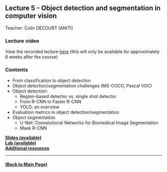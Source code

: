 ## Lecture 5 - Object detection and segmentation in computer vision
Teacher: Colin DECOURT (ANITI)

### Lecture video
View the recorded lecture [here](https://drive.google.com/file/d/16Nx4dTLCAnTZpblkoldlcctrepMSE1V0/view?usp=sharing)  (this will only be available for approximately 6 weeks after the course)


### Contents

* From classification to object detection
* Object detection/segmentation challenges (MS-COCO, Pascal VOC)
* Object detection:
  * Region-based detector vs. single shot detector
  * From R-CNN to Faster R-CNN
  * YOLO: an overview  
* Evaluation metrics in object detection/segmentation 
* Object segmentation  
  * U-Net: Convolutional Networks for Biomedical Image Segmentation 
  * Mask R-CNN

[**Slides (available)**](https://drive3-pilote.renater.fr/index.php/s/mDbNZDcrRSj2WBF)  
[**Lab (available)**](https://colab.research.google.com/drive/1K_wrDFeatZOrFBKTaVnxFFuBzv2JtVrU?usp=sharing)  
[**Additional resources**](https://drive3-pilote.renater.fr/index.php/s/Ejo5RTsHtetRXw3)

---
#### [(Back to Main Page)](../index.md)
